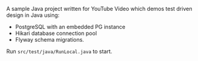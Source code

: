 A sample Java project written for YouTube Video which demos test driven design in Java using:

* PostgreSQL with an embedded PG instance
* Hikari database connection pool
* Flyway schema migrations.

Run `src/test/java/RunLocal.java` to start.
